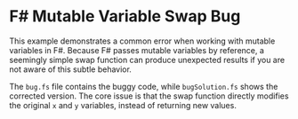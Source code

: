 # F# Mutable Variable Swap Bug

This example demonstrates a common error when working with mutable variables in F#.  Because F# passes mutable variables by reference, a seemingly simple swap function can produce unexpected results if you are not aware of this subtle behavior.

The `bug.fs` file contains the buggy code, while `bugSolution.fs` shows the corrected version.  The core issue is that the swap function directly modifies the original `x` and `y` variables, instead of returning new values.